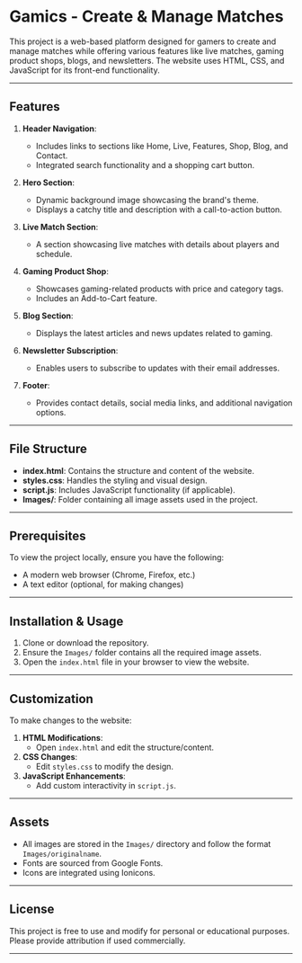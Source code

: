 # Gamics - Create & Manage Matches

This project is a web-based platform designed for gamers to create and manage matches while offering various features like live matches, gaming product shops, blogs, and newsletters. The website uses HTML, CSS, and JavaScript for its front-end functionality.

---

## Features

1. **Header Navigation**: 
   - Includes links to sections like Home, Live, Features, Shop, Blog, and Contact.
   - Integrated search functionality and a shopping cart button.

2. **Hero Section**:
   - Dynamic background image showcasing the brand's theme.
   - Displays a catchy title and description with a call-to-action button.

3. **Live Match Section**:
   - A section showcasing live matches with details about players and schedule.

4. **Gaming Product Shop**:
   - Showcases gaming-related products with price and category tags.
   - Includes an Add-to-Cart feature.

5. **Blog Section**:
   - Displays the latest articles and news updates related to gaming.

6. **Newsletter Subscription**:
   - Enables users to subscribe to updates with their email addresses.

7. **Footer**:
   - Provides contact details, social media links, and additional navigation options.

---

## File Structure

- **index.html**: Contains the structure and content of the website.
- **styles.css**: Handles the styling and visual design.
- **script.js**: Includes JavaScript functionality (if applicable).
- **Images/**: Folder containing all image assets used in the project.

---

## Prerequisites

To view the project locally, ensure you have the following:

- A modern web browser (Chrome, Firefox, etc.)
- A text editor (optional, for making changes)

---

## Installation & Usage

1. Clone or download the repository.
2. Ensure the `Images/` folder contains all the required image assets.
3. Open the `index.html` file in your browser to view the website.

---

## Customization

To make changes to the website:

1. **HTML Modifications**:
   - Open `index.html` and edit the structure/content.
2. **CSS Changes**:
   - Edit `styles.css` to modify the design.
3. **JavaScript Enhancements**:
   - Add custom interactivity in `script.js`.

---

## Assets

- All images are stored in the `Images/` directory and follow the format `Images/originalname`.
- Fonts are sourced from Google Fonts.
- Icons are integrated using Ionicons.

---

## License

This project is free to use and modify for personal or educational purposes. Please provide attribution if used commercially.

---

